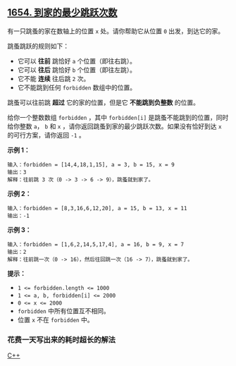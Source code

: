 ## [1654. 到家的最少跳跃次数](https://leetcode.cn/problems/minimum-jumps-to-reach-home/)

有一只跳蚤的家在数轴上的位置 `x` 处。请你帮助它从位置 `0` 出发，到达它的家。

跳蚤跳跃的规则如下：

- 它可以 **往前** 跳恰好 `a` 个位置（即往右跳）。
- 它可以 **往后** 跳恰好 `b` 个位置（即往左跳）。
- 它不能 **连续** 往后跳 `2` 次。
- 它不能跳到任何 `forbidden` 数组中的位置。

跳蚤可以往前跳 **超过** 它的家的位置，但是它 **不能跳到负整数** 的位置。

给你一个整数数组 `forbidden` ，其中 `forbidden[i]` 是跳蚤不能跳到的位置，同时给你整数 `a`， `b` 和 `x` ，请你返回跳蚤到家的最少跳跃次数。如果没有恰好到达 `x` 的可行方案，请你返回 `-1` 。

 

**示例 1：**

```
输入：forbidden = [14,4,18,1,15], a = 3, b = 15, x = 9
输出：3
解释：往前跳 3 次（0 -> 3 -> 6 -> 9），跳蚤就到家了。
```

**示例 2：**

```
输入：forbidden = [8,3,16,6,12,20], a = 15, b = 13, x = 11
输出：-1
```

**示例 3：**

```
输入：forbidden = [1,6,2,14,5,17,4], a = 16, b = 9, x = 7
输出：2
解释：往前跳一次（0 -> 16），然后往回跳一次（16 -> 7），跳蚤就到家了。
```

 

**提示：**

- `1 <= forbidden.length <= 1000`
- `1 <= a, b, forbidden[i] <= 2000`
- `0 <= x <= 2000`
- `forbidden` 中所有位置互不相同。
- 位置 `x` 不在 `forbidden` 中。



### 花费一天写出来的耗时超长的解法

[C++](Solution.h)


